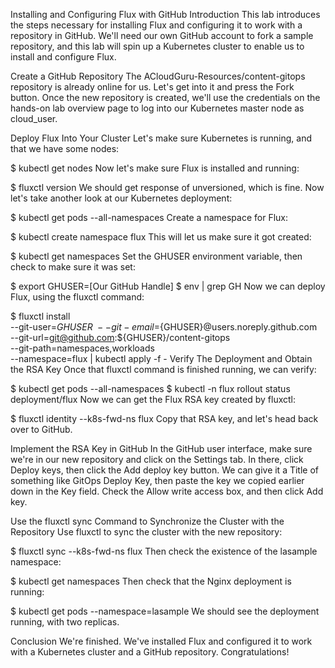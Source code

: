 Installing and Configuring Flux with GitHub
Introduction
This lab introduces the steps necessary for installing Flux and configuring it to work with a repository in GitHub. We'll need our own GitHub account to fork a sample repository, and this lab will spin up a Kubernetes cluster to enable us to install and configure Flux.

Create a GitHub Repository
The ACloudGuru-Resources/content-gitops repository is already online for us. Let's get into it and press the Fork button. Once the new repository is created, we'll use the credentials on the hands-on lab overview page to log into our Kubernetes master node as cloud_user.

Deploy Flux Into Your Cluster
Let's make sure Kubernetes is running, and that we have some nodes:

$ kubectl get nodes
Now let's make sure Flux is installed and running:

$ fluxctl version
We should get response of unversioned, which is fine. Now let's take another look at our Kubernetes deployment:

$ kubectl get pods --all-namespaces
Create a namespace for Flux:

$ kubectl create namespace flux
This will let us make sure it got created:

$ kubectl get namespaces
Set the GHUSER environment variable, then check to make sure it was set:

$ export GHUSER=[Our GitHub Handle]
$ env | grep GH
Now we can deploy Flux, using the fluxctl command:

$ fluxctl install \
--git-user=${GHUSER} \
--git-email=${GHUSER}@users.noreply.github.com \
--git-url=git@github.com:${GHUSER}/content-gitops \
--git-path=namespaces,workloads \
--namespace=flux | kubectl apply -f -
Verify The Deployment and Obtain the RSA Key
Once that fluxctl command is finished running, we can verify:

$ kubectl get pods --all-namespaces
$ kubectl -n flux rollout status deployment/flux
Now we can get the Flux RSA key created by fluxctl:

$ fluxctl identity --k8s-fwd-ns flux
Copy that RSA key, and let's head back over to GitHub.

Implement the RSA Key in GitHub
In the GitHub user interface, make sure we're in our new repository and click on the Settings tab. In there, click Deploy keys, then click the Add deploy key button. We can give it a Title of something like GitOps Deploy Key, then paste the key we copied earlier down in the Key field. Check the Allow write access box, and then click Add key.

Use the fluxctl sync Command to Synchronize the Cluster with the Repository
Use fluxctl to sync the cluster with the new repository:

$ fluxctl sync --k8s-fwd-ns flux
Then check the existence of the lasample namespace:

$ kubectl get namespaces
Then check that the Nginx deployment is running:

$ kubectl get pods --namespace=lasample
We should see the deployment running, with two replicas.

Conclusion
We're finished. We've installed Flux and configured it to work with a Kubernetes cluster and a GitHub repository. Congratulations!